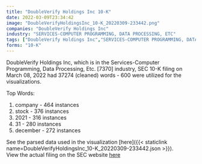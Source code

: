 ```yaml
---
title: "DoubleVerify Holdings Inc 10-K"
date: 2022-03-09T23:34:42
image: "DoubleVerifyHoldingsInc_10-K_20220309-233442.png"
companies: "DoubleVerify Holdings Inc"
industry: "SERVICES-COMPUTER PROGRAMMING, DATA PROCESSING, ETC"
tags: ["DoubleVerify Holdings Inc","SERVICES-COMPUTER PROGRAMMING, DATA PROCESSING, ETC.","03-08-2022","10-K"]
forms: "10-K"
---
```

DoubleVerify Holdings Inc, which is in the Services-Computer Programming, Data Processing, Etc. [7370] industry, SEC 10-K filing on March 08, 2022 had 37274 (cleaned) words - 600 were utilized for the visualizations.

Top Words:
1. company - 464 instances
2. stock - 376 instances
3. 2021 - 316 instances
4. 31 - 280 instances
5. december - 272 instances


See the parsed data used in the visualization [here]({{< staticlink name=DoubleVerifyHoldingsInc_10-K_20220309-233442.json >}}).  
View the actual filing on the SEC website [here](https://www.sec.gov/Archives/edgar/data/1819928/0001558370-22-003061.txt)